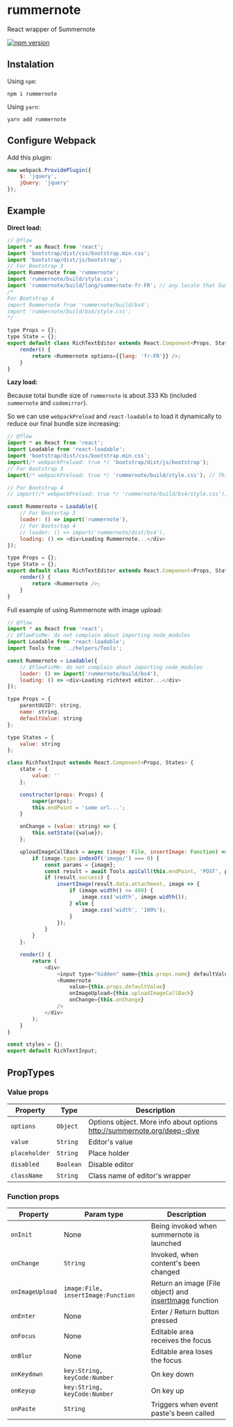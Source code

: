 # rummernote

React wrapper of Summernote

[![npm version](https://badge.fury.io/js/rummernote.svg)](https://badge.fury.io/js/rummernote)

## Instalation

Using `npm`:

```
npm i rummernote
```

Using `yarn`:

```
yarn add rummernote
```

## Configure Webpack

Add this plugin:

```javascript
new webpack.ProvidePlugin({
    $: 'jquery',
    jQuery: 'jquery'
});
```

## Example

**Direct load:**

```javascript
// @flow
import * as React from 'react';
import 'bootstrap/dist/css/bootstrap.min.css';
import 'bootstrap/dist/js/bootstrap';
// For Bootstrap 3
import Rummernote from 'rummernote';
import 'rummernote/build/style.css';
import 'rummernote/build/lang/summernote-fr-FR'; // any locale that Summernote supported
/*
For Bootstrap 4
import Rummernote from 'rummernote/build/bs4';
import 'rummernote/build/bs4/style.css';
*/

type Props = {};
type State = {};
export default class RichTextEditor extends React.Component<Props, State> {
    render() {
        return <Rummernote options={{lang: 'fr-FR'}} />;
    }
}
```

**Lazy load:**

Because total bundle size of `rummernote` is about 333 Kb (included `summernote` and `codemirror`).

So we can use `webpackPreload` and `react-loadable` to load it dynamically to reduce our final bundle size increasing:

```javascript
// @flow
import * as React from 'react';
import Loadable from 'react-loadable';
import 'bootstrap/dist/css/bootstrap.min.css';
import(/* webpackPreload: true */ 'bootstrap/dist/js/bootstrap');
// For Bootstrap 3
import(/* webpackPreload: true */ 'rummernote/build/style.css'); // This one can put in root Component

// For Bootstrap 4
// import(/* webpackPreload: true */ 'rummernote/build/bs4/style.css');

const Rummernote = Loadable({
    // For Bootsrtap 3
    loader: () => import('rummernote'),
    // For Bootsrtap 4
    // loader: () => import('rummernote/dist/bs4'),
    loading: () => <div>Loading Rummernote...</div>
});

type Props = {};
type State = {};
export default class RichTextEditor extends React.Component<Props, State> {
    render() {
        return <Rummernote />;
    }
}
```

Full example of using Rummernote with image upload:

```javascript
// @flow
import * as React from 'react';
// $FlowFixMe: do not complain about importing node_modules
import Loadable from 'react-loadable';
import Tools from '../helpers/Tools';

const Rummernote = Loadable({
    // $FlowFixMe: do not complain about importing node_modules
    loader: () => import('rummernote/build/bs4'),
    loading: () => <div>Loading richtext editor...</div>
});

type Props = {
    parentUUID?: string,
    name: string,
    defaultValue: string
};

type States = {
    value: string
};

class RichTextInput extends React.Component<Props, States> {
    state = {
        value: ''
    };

    constructor(props: Props) {
        super(props);
        this.endPoint = 'some url...';
    }

    onChange = (value: string) => {
        this.setState({value});
    };

    uploadImageCallBack = async (image: File, insertImage: Function) => {
        if (image.type.indexOf('image/') === 0) {
            const params = {image};
            const result = await Tools.apiCall(this.endPoint, 'POST', params);
            if (result.success) {
                insertImage(result.data.attachment, image => {
                    if (image.width() <= 400) {
                        image.css('width', image.width());
                    } else {
                        image.css('width', '100%');
                    }
                });
            }
        }
    };

    render() {
        return (
            <div>
                <input type="hidden" name={this.props.name} defaultValue={this.state.value} />
                <Rummernote
                    value={this.props.defaultValue}
                    onImageUpload={this.uploadImageCallBack}
                    onChange={this.onChange}
                />
            </div>
        );
    }
}

const styles = {};
export default RichTextInput;
```

## PropTypes

### Value props

| Property      | Type      | Description                                                             |
| ------------- | --------- | ----------------------------------------------------------------------- |
| `options`     | `Object`  | Options object. More info about options http://summernote.org/deep-dive |
| `value`       | `String`  | Editor's value                                                          |
| `placeholder` | `String`  | Place holder                                                            |
| `disabled`    | `Boolean` | Disable editor                                                          |
| `className`   | `String`  | Class name of editor's wrapper                                          |

### Function props

| Property        | Param type                         | Description                                                                                             |
| --------------- | ---------------------------------- | ------------------------------------------------------------------------------------------------------- |
| `onInit`        | None                               | Being invoked when summernote is launched                                                               |
| `onChange`      | `String`                           | Invoked, when content's been changed                                                                    |
| `onImageUpload` | `image:File, insertImage:Function` | Return an image (File object) and [insertImage](https://summernote.org/deep-dive/#insertimage) function |
| `onEnter`       | None                               | Enter / Return button pressed                                                                           |
| `onFocus`       | None                               | Editable area receives the focus                                                                        |
| `onBlur`        | None                               | Editable area loses the focus                                                                           |
| `onKeydown`     | `key:String, keyCode:Number`       | On key down                                                                                             |
| `onKeyup`       | `key:String, keyCode:Number`       | On key up                                                                                               |
| `onPaste`       | `String`                           | Triggers when event paste's been called                                                                 |
